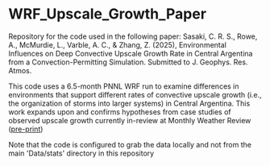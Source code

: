 # WRF_Upscale_Growth_Paper

Repository for the code used in the following paper: Sasaki, C. R. S., Rowe, A., McMurdie, L., Varble, A. C., & Zhang, Z. (2025), Environmental Influences on Deep Convective Upscale Growth Rate in Central Argentina from a Convection-Permitting Simulation. Submitted to J. Geophys. Res. Atmos.

This code uses a 6.5-month PNNL WRF run to examine differences in environments that support different rates of convective upscale growth (i.e., the organization of storms into larger systems) in Central Argentina. This work expands upon and confirms hypotheses from case studies of observed upscale growth currently in-review at Monthly Weather Review ([pre-print](https://essopenarchive.org/users/911810/articles/1286208-environmental-conditions-leading-to-observed-convective-organization-in-central-argentina))

Note that the code is configured to grab the data locally and not from the main 'Data/stats' directory in this repository
